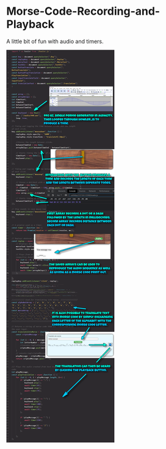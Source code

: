 # Morse-Code-Recording-and-Playback
A little bit of fun with audio and timers.

![Pic](https://raw.githubusercontent.com/emilje/Morse-Code-Recording-and-Playback/main/MorsePic.png)

